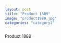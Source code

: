 ```yaml
---
layout: post
title: "Product 1889"
image: "product1889.jpg"
categories: "category1"
---
```

Product 1889
